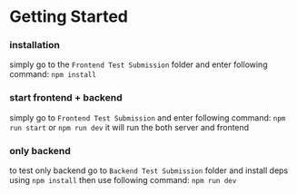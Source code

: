 # Getting Started

### installation
simply go to the `Frontend Test Submission` folder and enter following command:
`npm install`

### start frontend + backend
simply go to `Frontend Test Submission` and enter following command:
`npm run start` or `npm run dev` 
it will run the both server and frontend

### only backend
to test only backend go to `Backend Test Submission` folder and install deps using `npm install` then use following command:
`npm run dev`
